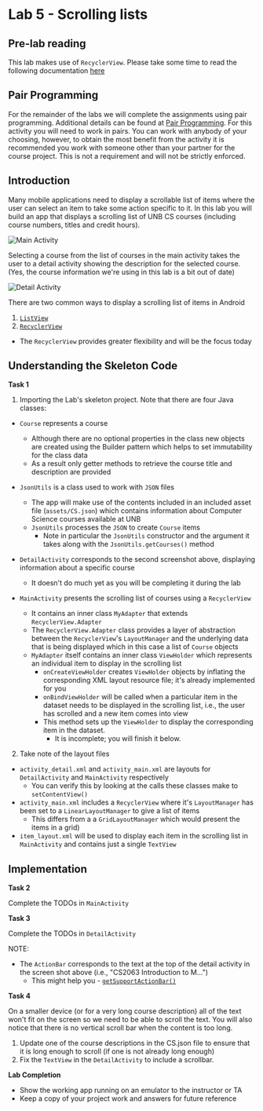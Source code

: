 # Lab 5 - Scrolling lists

## Pre-lab reading

This lab makes use of `RecyclerView`.  Please take some time to read the following documentation [here](https://developer.android.com/guide/topics/ui/layout/recyclerview.html)

## Pair Programming

For the remainder of the labs we will complete the assignments using pair programming.  Additional details can be found at [Pair Programming](../docs/PAIR_PROGRAMMING.md).  For this activity you will need to work in pairs. You can work with anybody of your choosing, however, to obtain the most benefit from the activity it is recommended you work with someone other than your partner for the course project.  This is not a requirement and will not be strictly enforced.

## Introduction

Many mobile applications need to display a scrollable list of items where the user can select an item to take some action specific to it. In this lab you will build an app that displays a scrolling list of UNB CS courses (including course numbers, titles and credit hours).

![Main Activity](https://i.imgur.com/8vQZmXf.png?1)

Selecting a course from the list of courses in the main activity takes the user to a detail activity showing the description for the selected course. (Yes, the course information we're using in this lab is a bit out of date)

![Detail Activity](https://i.imgur.com/qaqnSXb.png?1)

There are two common ways to display a scrolling list of items in Android
1. [`ListView`](https://developer.android.com/guide/topics/ui/layout/listview.html)
2. [`RecyclerView`](https://developer.android.com/guide/topics/ui/layout/recyclerview.html)
* The `RecyclerView` provides greater flexibility and will be the focus today

## Understanding the Skeleton Code

**Task 1**

1. Importing the Lab's skeleton project.  Note that there are four Java classes:
  * `Course` represents a course
    * Although there are no optional properties in the class new objects are created using the Builder pattern which helps to set immutability for the class data
    * As a result only getter methods to retrieve the course title and description are provided

  * `JsonUtils` is a class used to work with ```JSON``` files
    * The app will make use of the contents included in an included asset file (```assets/CS.json```) which contains information about Computer Science courses available at UNB
    * ```JsonUtils``` processes the ```JSON``` to create ```Course``` items
      * Note in particular the ```JsonUtils``` constructor and the argument it takes along with the  ```JsonUtils.getCourses()``` method

  * `DetailActivity` corresponds to the second screenshot above, displaying information about a specific course
    * It doesn't do much yet as you will be completing it during the lab

  * `MainActivity` presents the scrolling list of courses using a `RecyclerView`
    * It contains an inner class `MyAdapter` that extends `RecyclerView.Adapter`
    * The `RecyclerView.Adapter` class provides a layer of abstraction between the `RecyclerView`'s `LayoutManager` and the underlying data that is being displayed which in this case a list of `Course` objects
    * `MyAdapter` itself contains an inner class `ViewHolder` which represents an individual item to display in the scrolling list
      * `onCreateViewHolder` creates `ViewHolder` objects by inflating the corresponding XML layout resource file; it's already implemented for you
      * `onBindViewHolder` will be called when a particular item in the dataset needs to be displayed in the scrolling list, i.e., the user has scrolled and a new item comes into view
      * This method sets up the `ViewHolder` to display the corresponding item in the dataset.
        * It is incomplete; you will finish it below.

2. Take note of the layout files  
  * `activity_detail.xml` and `activity_main.xml` are layouts for `DetailActivity` and `MainActivity` respectively
    * You can verify this by looking at the calls these classes make to `setContentView()`
  * `activity_main.xml` includes a `RecyclerView` where it's `LayoutManager` has been set to a `LinearLayoutManager` to give a list of items
    * This differs from a a `GridLayoutManager` which would present the items in a grid)
  * `item_layout.xml` will be used to display each item in the scrolling list in `MainActivity` and contains just a single `TextView`

## Implementation

**Task 2**

Complete the TODOs in `MainActivity`

**Task 3**

Complete the TODOs in `DetailActivity`

NOTE:
* The `ActionBar` corresponds to the text at the top of the detail activity in the screen shot above (i.e., "CS2063 Introduction to M...")
  * This might help you -  [```getSupportActionBar()```](http://developer.android.com/reference/android/support/v7/app/AppCompatActivity.html#getSupportActionBar%28%29)

**Task 4**

On a smaller device (or for a very long course description) all of the text won't fit on the screen so we need to be able to scroll the text. You will also notice that there is no vertical scroll bar when the content is too long.

1. Update one of the course descriptions in the CS.json file to ensure that it is long enough to scroll (if one is not already long enough)
2. Fix the `TextView` in the `DetailActivity` to include a scrollbar.

**Lab Completion**

* Show the working app running on an emulator to the instructor or TA
* Keep a copy of your project work and answers for future reference
